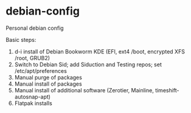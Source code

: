 # debian-config
Personal debian config

Basic steps:

1) d-i install of Debian Bookworm KDE (EFI, ext4 /boot, encrypted XFS /root, GRUB2)
2) Switch to Debian Sid; add Siduction and Testing repos; set /etc/apt/preferences
3) Manual purge of packages
4) Manual install of packages
5) Manual install of additional software (Zerotier, Mainline, timeshift-autosnap-apt)
6) Flatpak installs
